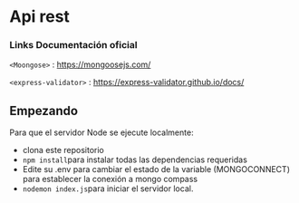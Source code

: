 # Api rest

### Links Documentación oficial

`<Moongose>` : <https://mongoosejs.com/><br>

`<express-validator>` : <https://express-validator.github.io/docs/>

## Empezando

Para que el servidor Node se ejecute localmente:

- clona este repositorio <br>
- `npm install`para instalar todas las dependencias requeridas <br>
- Edite su .env para cambiar el estado de la variable (MONGOCONNECT) para establecer la conexión a mongo compass <br>
- `nodemon index.js`para iniciar el servidor local. 




